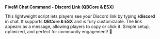 **FiveM Chat Command - Discord Link (QBCore & ESX)**  

This lightweight script lets players see your Discord link by typing **/discord** in chat. It supports **QBCore & ESX** and is fully customizable. The link appears as a message, allowing players to copy or click it. Simple setup, optimized, and perfect for community engagement! 🚀